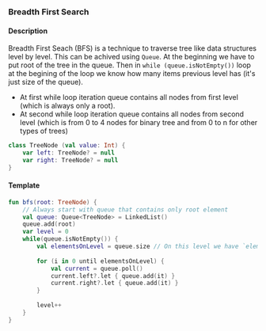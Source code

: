 ### Breadth First Search

#### Description
Breadth First Seach (BFS) is a technique to traverse tree like data structures level by level. This can be achived using `Queue`. At the beginning we have to put root of the tree in the queue. Then in `while (queue.isNotEmpty())` loop at the begining of the loop we know how many items previous level has (it's just size of the queue). 
- At first while loop iteration queue contains all nodes from first level (which is always only a root).
- At second while loop iteration queue contains all nodes from second level (which is from 0 to 4 nodes for binary tree and from 0 to n for other types of trees) 

```kotlin
class TreeNode (val value: Int) {
    var left: TreeNode? = null
    var right: TreeNode? = null
}
```

#### Template
```kotlin
fun bfs(root: TreeNode) {
    // Always start with queue that contains only root element
    val queue: Queue<TreeNode> = LinkedList()
    queue.add(root)
    var level = 0
    while(queue.isNotEmpty()) {
        val elementsOnLevel = queue.size // On this level we have `elementsOnLevel` elements.
        
        for (i in 0 until elementsOnLevel) {
            val current = queue.poll()
            current.left?.let { queue.add(it) }
            current.right?.let { queue.add(it) }
        }
        
        level++
    }
}
```
